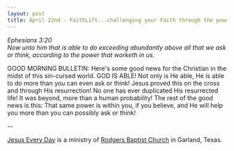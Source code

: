 ```yaml
---
layout: post
title: April 22nd - FaithLift...challenging your Faith through the power of
---
```


_Ephesians 3:20  
Now unto him that is able to do exceeding abundantly above all that
we ask or think, according to the power that worketh in us._

GOOD MORNING BULLETIN: Here's some good news for the Christian in
the midst of this sin-cursed world. GOD IS ABLE! Not only is He able,
He is able to do more than you can even ask or think! Jesus proved
this on the cross and through His resurrection! No one has ever
duplicated His resurrected life! It was beyond, more than a human
probability! The rest of the good news is this: That same power is
within you, if you believe, and He will help you more than you can
possibly ask or think!

 --

<a href=http://jesuseveryday.net>Jesus Every Day</a> is a ministry of <a href=http://rodgersbaptist.net>Rodgers Baptist Church</a> in Garland, Texas.
